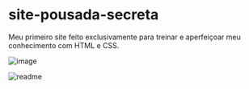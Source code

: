 # site-pousada-secreta
Meu primeiro site feito exclusivamente para treinar e aperfeiçoar meu conhecimento com HTML e CSS.

![image](https://user-images.githubusercontent.com/89874318/171489921-dff94fb9-50cf-4a48-98c8-de3f09ccee5c.png)

<img src="Pousada-web/assets/pousada-secreta-final.gif" alt="readme">

